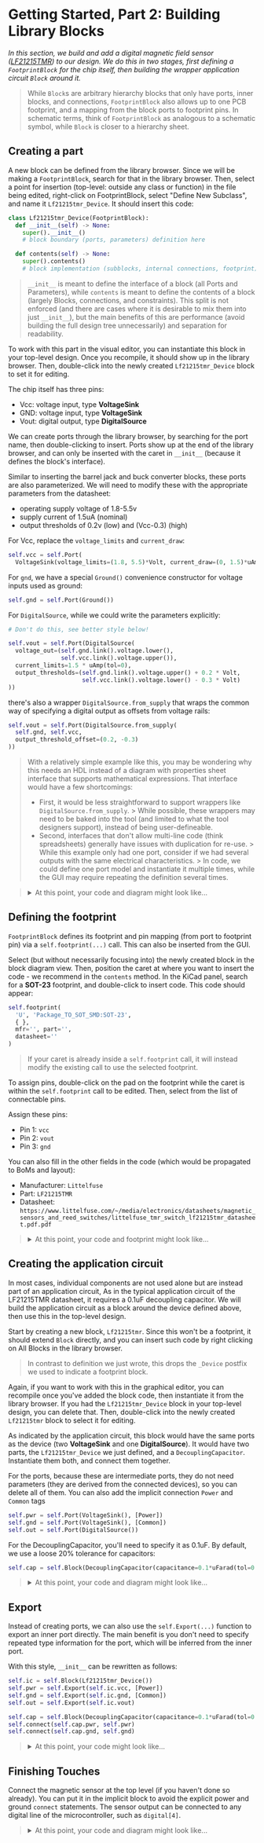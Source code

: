 # Getting Started, Part 2: Building Library Blocks
_In this section, we build and add a digital magnetic field sensor ([LF21215TMR](https://www.littelfuse.com/~/media/electronics/datasheets/magnetic_sensors_and_reed_switches/littelfuse_tmr_switch_lf21215tmr_datasheet.pdf.pdf)) to our design._
_We do this in two stages, first defining a `FootprintBlock` for the chip itself, then building the wrapper application circuit `Block` around it._

> While `Block`s are arbitrary hierarchy blocks that only have ports, inner blocks, and connections, `FootprintBlock` also allows up to one PCB footprint, and a mapping from the block ports to footprint pins.
> In schematic terms, think of `FootprintBlock` as analogous to a schematic symbol, while `Block` is closer to a hierarchy sheet.


## Creating a part
A new block can be defined from the library browser.
Since we will be making a `FootprintBlock`, search for that in the library browser.
Then, select a point for insertion (top-level: outside any class or function) in the file being edited, right-click on FootprintBlock, select "Define New Subclass", and name it `Lf21215tmr_Device`.
It should insert this code:

```python
class Lf21215tmr_Device(FootprintBlock):
  def __init__(self) -> None:
    super().__init__()
    # block boundary (ports, parameters) definition here 

  def contents(self) -> None:
    super().contents()
    # block implementation (subblocks, internal connections, footprint) here
```

> `__init__` is meant to define the interface of a block (all Ports and Parameters), while `contents` is meant to define the contents of a block (largely Blocks, connections, and constraints).
> This split is not enforced (and there are cases where it is desirable to mix them into just `__init__`), but the main benefits of this are performance (avoid building the full design tree unnecessarily) and separation for readability.

To work with this part in the visual editor, you can instantiate this block in your top-level design.
Once you recompile, it should show up in the library browser.
Then, double-click into the newly created `Lf21215tmr_Device` block to set it for editing.

The chip itself has three pins:
- Vcc: voltage input, type **VoltageSink**
- GND: voltage input, type **VoltageSink**
- Vout: digital output, type **DigitalSource**

We can create ports through the library browser, by searching for the port name, then double-clicking to insert.
Ports show up at the end of the library browser, and can only be inserted with the caret in `__init__` (because it defines the block's interface).

Similar to inserting the barrel jack and buck converter blocks, these ports are also parameterized.
We will need to modify these with the appropriate parameters from the datasheet:
- operating supply voltage of 1.8-5.5v
- supply current of 1.5uA (nominal)
- output thresholds of 0.2v (low) and (Vcc-0.3) (high)

For Vcc, replace the `voltage_limits` and `current_draw`:
```python
self.vcc = self.Port(
  VoltageSink(voltage_limits=(1.8, 5.5)*Volt, current_draw=(0, 1.5)*uAmp))
```

For `gnd`, we have a special `Ground()` convenience constructor for voltage inputs used as ground:
```python
self.gnd = self.Port(Ground())
```

For `DigitalSource`, while we could write the parameters explicitly:
```python
# Don't do this, see better style below!

self.vout = self.Port(DigitalSource(
  voltage_out=(self.gnd.link().voltage.lower(),
               self.vcc.link().voltage.upper()),
  current_limits=1.5 * uAmp(tol=0),
  output_thresholds=(self.gnd.link().voltage.upper() + 0.2 * Volt,
                     self.vcc.link().voltage.lower() - 0.3 * Volt)
))
```

there's also a wrapper `DigitalSource.from_supply` that wraps the common way of specifying a digital output as offsets from voltage rails:
```python
self.vout = self.Port(DigitalSource.from_supply(
  self.gnd, self.vcc,
  output_threshold_offset=(0.2, -0.3)
))
```

> With a relatively simple example like this, you may be wondering why this needs an HDL instead of a diagram with properties sheet interface that supports mathematical expressions.
> That interface would have a few shortcomings:
> - First, it would be less straightforward to support wrappers like `DigitalSource.from_supply`.
    >   While possible, these wrappers may need to be baked into the tool (and limited to what the tool designers support), instead of being user-defineable.
> - Second, interfaces that don't allow multi-line code (think spreadsheets) generally have issues with duplication for re-use.
    >   While this example only had one port, consider if we had several outputs with the same electrical characteristics.
    >   In code, we could define one port model and instantiate it multiple times, while the GUI may require repeating the definition several times.

> <details>
>   <summary>At this point, your code and diagram might look like...</summary>
>
>   ```python
>   class Lf21215tmr_Device(FootprintBlock):
>     def __init__(self) -> None:
>       super().__init__()
>       self.vcc = self.Port(
>         VoltageSink(voltage_limits=(1.8, 5.5)*Volt, current_draw=(0, 1.5)*uAmp))
>       self.gnd = self.Port(Ground())
>   
>       self.vout = self.Port(DigitalSource.from_supply(
>         self.gnd, self.vcc,
>         output_threshold_offset=(0.2, -0.3)
>       ))
> 
>     def contents(self) -> None:
>       super().contents()
>   ```
>
>   ![Block diagram view](vis_magsense_device.png)
> </details>


## Defining the footprint
`FootprintBlock` defines its footprint and pin mapping (from port to footprint pin) via a `self.footprint(...)` call.
This can also be inserted from the GUI.

Select (but without necessarily focusing into) the newly created block in the block diagram view.
Then, position the caret at where you want to insert the code - we recommend in the `contents` method.
In the KiCad panel, search for a **SOT-23** footprint, and double-click to insert code.
This code should appear:

```python
self.footprint(
  'U', 'Package_TO_SOT_SMD:SOT-23',
  { },
  mfr='', part='',
  datasheet=''
)
```

> If your caret is already inside a `self.footprint` call, it will instead modify the existing call to use the selected footprint.

To assign pins, double-click on the pad on the footprint while the caret is within the `self.footprint` call to be edited.
Then, select from the list of connectable pins.

Assign these pins:
- Pin 1: `vcc`
- Pin 2: `vout`
- Pin 3: `gnd`

You can also fill in the other fields in the code (which would be propagated to BoMs and layout):
- Manufacturer: `Littelfuse`
- Part: `LF21215TMR`
- Datasheet: `https://www.littelfuse.com/~/media/electronics/datasheets/magnetic_sensors_and_reed_switches/littelfuse_tmr_switch_lf21215tmr_datasheet.pdf.pdf`

> <details>
>   <summary>At this point, your code and footprint might look like...</summary>
>
>   ```python
>   class Lf21215tmr_Device(FootprintBlock):
>     def __init__(self) -> None:
>       super().__init__()
>       self.vcc = self.Port(
>         VoltageSink(voltage_limits=(1.8, 5.5)*Volt, current_draw=(0, 1.5)*uAmp))
>       self.gnd = self.Port(Ground())
>   
>       self.vout = self.Port(DigitalSource.from_supply(
>         self.gnd, self.vcc,
>         output_threshold_offset=(0.2, -0.3)
>       ))
> 
>     def contents(self) -> None:
>       super().contents()
>       self.footprint(
>         'U', 'Package_TO_SOT_SMD:SOT-23',
>         {
>           '1': self.vcc,
>           '2': self.vout,
>           '3': self.gnd,
>         },
>         mfr='Littelfuse', part='LF21215TMR',
>         datasheet='https://www.littelfuse.com/~/media/electronics/datasheets/magnetic_sensors_and_reed_switches/littelfuse_tmr_switch_lf21215tmr_datasheet.pdf.pdf'
>       )
>   ```
>
>   ![Footprint view](footprint_magsense.png)
> </details>


## Creating the application circuit
In most cases, individual components are not used alone but are instead part of an application circuit,
As in the typical application circuit of the LF21215TMR datasheet, it requires a 0.1uF decoupling capacitor.
We will build the application circuit as a block around the device defined above, then use this in the top-level design.

Start by creating a new block, `Lf21215tmr`.
Since this won't be a footprint, it should extend `Block` directly, and you can insert such code by right clicking on All Blocks in the library browser.

> In contrast to definition we just wrote, this drops the `_Device` postfix we used to indicate a footprint block.

Again, if you want to work with this in the graphical editor, you can recompile once you've added the block code, then instantiate it from the library browser.
If you had the `Lf21215tmr_Device` block in your top-level design, you can delete that.
Then, double-click into the newly created `Lf21215tmr` block to select it for editing.

<!-- TODO GUI Export support -->

<!-- TODO Create Wrapper Block? -->

As indicated by the application circuit, this block would have the same ports as the device (two **VoltageSink** and one **DigitalSource**). It would have two parts, the `Lf21215tmr_Device` we just defined, and a `DecouplingCapacitor`.
Instantiate them both, and connect them together.

For the ports, because these are intermediate ports, they do not need parameters (they are derived from the connected devices), so you can delete all of them.
You can also add the implicit connection `Power` and `Common` tags
```python
self.pwr = self.Port(VoltageSink(), [Power])
self.gnd = self.Port(VoltageSink(), [Common])
self.out = self.Port(DigitalSource())
```

For the DecouplingCapacitor, you'll need to specify it as 0.1uF.
By default, we use a loose 20% tolerance for capacitors:
```python
self.cap = self.Block(DecouplingCapacitor(capacitance=0.1*uFarad(tol=0.2)))
```

> <details>
>   <summary>At this point, your code and diagram might look like...</summary>
>
>   ```python
>   class Lf21215tmr(Block):
>     def __init__(self) -> None:
>       super().__init__()
>       self.ic = self.Block(Lf21215tmr_Device())
>       
>       self.pwr = self.Port(VoltageSink(), [Power])
>       self.gnd = self.Port(VoltageSink(), [Common])
>       self.out = self.Port(DigitalSource())
> 
>       self.cap = self.Block(DecouplingCapacitor(capacitance=0.1*uFarad(tol=0.2)))
> 
>       self.connect(self.ic.vcc, self.cap.pwr, self.pwr)
>       self.connect(self.ic.gnd, self.cap.gnd, self.gnd)
>       self.connect(self.ic.vout, self.out)
>   
>     def contents(self) -> None:
>       super().contents()
>   ```
>
>   ![Block diagram view](vis_magsense_app.png)
> </details>


## Export
Instead of creating ports, we can also use the `self.Export(...)` function to export an inner port directly.
The main benefit is you don't need to specify repeated type information for the port, which will be inferred from the inner port.

With this style, `__init__` can be rewritten as follows:
```python
self.ic = self.Block(Lf21215tmr_Device())
self.pwr = self.Export(self.ic.vcc, [Power])
self.gnd = self.Export(self.ic.gnd, [Common])
self.out = self.Export(self.ic.vout)

self.cap = self.Block(DecouplingCapacitor(capacitance=0.1*uFarad(tol=0.2)))
self.connect(self.cap.pwr, self.pwr)
self.connect(self.cap.gnd, self.gnd)
```

> <details>
>   <summary>At this point, your code might look like...</summary>
>
>   ```python
>   class Lf21215tmr(Block):
>     def __init__(self) -> None:
>       super().__init__()
>       self.ic = self.Block(Lf21215tmr_Device())
>       self.pwr = self.Export(self.ic.vcc, [Power])
>       self.gnd = self.Export(self.ic.gnd, [Common])
>       self.out = self.Export(self.ic.vout)
>   
>       self.cap = self.Block(DecouplingCapacitor(capacitance=0.1*uFarad(tol=0.2)))
>       self.connect(self.cap.pwr, self.pwr)
>       self.connect(self.cap.gnd, self.gnd)
>   
>     def contents(self) -> None:
>       super().contents()
>   ```
>
> The block diagram should not have changed - this is a non-functional, stylistic change.
> </details>


## Finishing Touches
Connect the magnetic sensor at the top level (if you haven't done so already).
You can put it in the implicit block to avoid the explicit power and ground `connect` statements.
The sensor output can be connected to any digital line of the microcontroller, such as `digital[4]`.

> <details>
>   <summary>At this point, your code and diagram might look like...</summary>
>
>   ```python
>   class BlinkyExample(SimpleBoardTop):
>     def contents(self) -> None:
>       super().contents()
>   
>       self.jack = self.Block(Pj_102a(voltage_out=6*Volt(tol=0.10)))
>   
>       self.buck = self.Block(BuckConverter(output_voltage=3.3*Volt(tol=0.05)))
>       self.connect(self.jack.pwr, self.buck.pwr_in)
>       self.connect(self.jack.gnd, self.buck.gnd)
>   
>       with self.implicit_connect(
>               ImplicitConnect(self.buck.pwr_out, [Power]),
>               ImplicitConnect(self.jack.gnd, [Common]),
>       ) as imp:
>         self.mcu = imp.Block(Lpc1549_48())
>         self.swd = imp.Block(SwdCortexTargetHeader())
>         self.connect(self.swd.swd, self.mcu.swd)
>   
>         self.led = ElementDict()
>         for i in range(4):
>           self.led[i] = imp.Block(IndicatorLed())
>           self.connect(self.mcu.digital[i], self.led[i].signal)
>   
>         self.mag = imp.Block(Lf21215tmr())
>         self.connect(self.mcu.digital[4], self.mag.out)
>   
>     def refinements(self) -> Refinements:
>       return super().refinements() + Refinements(
>         instance_refinements=[
>           (['buck'], Tps561201),
>         ])
>   ```
>
>   ![Block diagram view](vis_blinky_magsense.png)
> </details>
